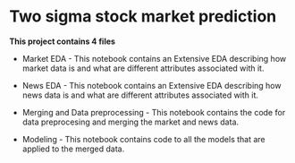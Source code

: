 # Two sigma stock market prediction

**This project contains 4 files**

- Market EDA - This notebook contains an Extensive EDA describing how market data is and what are different attributes associated with it.

- News EDA - This notebook contains an Extensive EDA describing how news data is and what are different attributes associated with it.

- Merging and Data preprocessing - This notebook contains the code for data preprocesing and merging the market and news data.

- Modeling - This notebook contains code to all the models that are applied to the merged data.

